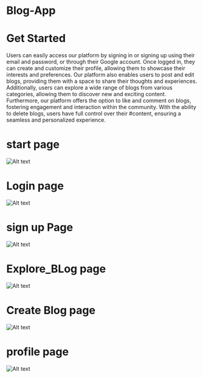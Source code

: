# Blog-App

# Get Started 
 Users can easily access our platform by signing in or signing up using their email and password, or through their Google account. Once logged in, they can create and customize their profile, allowing them to showcase their interests and 
 preferences. Our platform also enables users to post and edit blogs, providing them with a space to share their thoughts and experiences. Additionally, users can explore a wide range of blogs from various categories, allowing them to 
 discover new and exciting content. Furthermore, our platform offers the option to like and comment on blogs, fostering engagement and interaction within the community. With the ability to delete blogs, users have full control over their #content, ensuring a seamless and personalized experience.
 # start page
![Alt text](Screenshot_20231024-124704.png)
# Login page

![Alt text](Screenshot_20231024-124711.png)
# sign up Page
![Alt text](Screenshot_20231024-124714.png)
# Explore_BLog page
 ![Alt text](Screenshot_20231028-224550.png)
 # Create Blog page
  ![Alt text](Screenshot_20231028-224558.png)
 # profile page 
  ![Alt text](Screenshot_20231028-224603.png)
